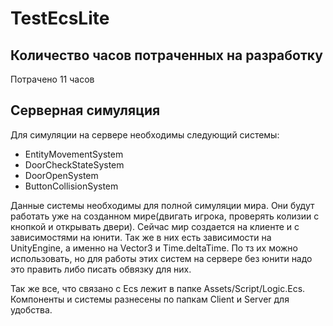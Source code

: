 # TestEcsLite

## Количество часов потраченных на разработку

Потрачено 11 часов

## Серверная симуляция

Для симуляции на сервере необходимы следующий системы: 

* EntityMovementSystem
* DoorCheckStateSystem
* DoorOpenSystem
* ButtonCollisionSystem
    
Данные системы необходимы для полной симуляции мира. Они будут работать уже на созданном мире(двигать игрока, проверять колизии с кнопкой и открывать двери). Сейчас мир создается на клиенте и с зависимостями на юнити. Так же в них есть зависимости на UnityEngine, а именно на Vector3 и Time.deltaTime. По тз их можно использовать, но для работы этих систем на сервере без юнити надо это править либо писать обвязку для них. 

Так же все, что связано с Ecs лежит в папке Assets/Script/Logic.Ecs. Компоненты и системы разнесены по папкам Client и Server для удобства.
  
